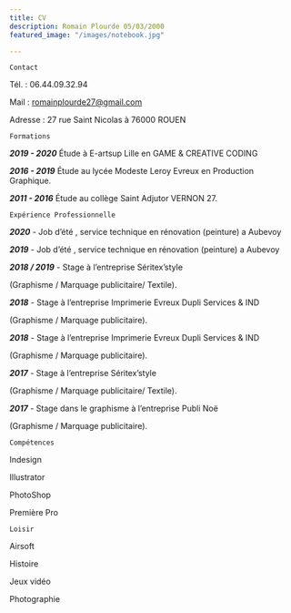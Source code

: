```yaml
---
title: CV
description: Romain Plourde 05/03/2000
featured_image: "/images/notebook.jpg"

---
```

    Contact

Tél. : 06.44.09.32.94

Mail : romainplourde27@gmail.com

Adresse : 27 rue Saint Nicolas à 76000 ROUEN

    Formations

**_2019 - 2020_** Étude à E-artsup Lille en GAME & CREATIVE CODING

**_2016 - 2019_** Étude au lycée Modeste Leroy Evreux en Production Graphique.

**_2011 - 2016_** Étude au collège Saint Adjutor VERNON 27.

    Expérience Professionnelle 

**_2020_** - Job d’été , service technique en rénovation (peinture) a Aubevoy

**_2019_** - Job d’été , service technique en rénovation (peinture) a Aubevoy

**_2018 / 2019_** - Stage à l’entreprise Séritex’style

(Graphisme / Marquage publicitaire/ Textile).

**_2018_** - Stage à l’entreprise Imprimerie Evreux Dupli Services & IND

(Graphisme / Marquage publicitaire).

**_2018_** - Stage à l’entreprise Imprimerie Evreux Dupli Services & IND

(Graphisme / Marquage publicitaire).

**_2017_** - Stage à l’entreprise Séritex’style

(Graphisme / Marquage publicitaire/ Textile).

**_2017_** - Stage dans le graphisme à l’entreprise Publi Noë

(Graphisme / Marquage publicitaire).

    Compétences 

Indesign

Illustrator

PhotoShop

Première Pro

    Loisir

Airsoft

Histoire

Jeux vidéo

Photographie